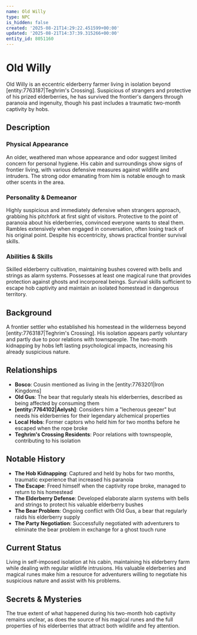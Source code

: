 ```yaml
---
name: Old Willy
type: NPC
is_hidden: false
created: '2025-08-21T14:29:22.451599+00:00'
updated: '2025-08-21T14:37:39.315266+00:00'
entity_id: 8051160
---
```


# Old Willy

Old Willy is an eccentric elderberry farmer living in isolation beyond [entity:7763187|Teghrim's Crossing]. Suspicious of strangers and protective of his prized elderberries, he has survived the frontier's dangers through paranoia and ingenuity, though his past includes a traumatic two-month captivity by hobs.

## Description

### Physical Appearance

An older, weathered man whose appearance and odor suggest limited concern for personal hygiene. His cabin and surroundings show signs of frontier living, with various defensive measures against wildlife and intruders. The strong odor emanating from him is notable enough to mask other scents in the area.

### Personality & Demeanor

Highly suspicious and immediately defensive when strangers approach, grabbing his pitchfork at first sight of visitors. Protective to the point of paranoia about his elderberries, convinced everyone wants to steal them. Rambles extensively when engaged in conversation, often losing track of his original point. Despite his eccentricity, shows practical frontier survival skills.

### Abilities & Skills

Skilled elderberry cultivation, maintaining bushes covered with bells and strings as alarm systems. Possesses at least one magical rune that provides protection against ghosts and incorporeal beings. Survival skills sufficient to escape hob captivity and maintain an isolated homestead in dangerous territory.

## Background

A frontier settler who established his homestead in the wilderness beyond [entity:7763187|Teghrim's Crossing]. His isolation appears partly voluntary and partly due to poor relations with townspeople. The two-month kidnapping by hobs left lasting psychological impacts, increasing his already suspicious nature.

## Relationships

- **Bosco**: Cousin mentioned as living in the [entity:7763201|Iron Kingdoms]
- **Old Gus**: The bear that regularly steals his elderberries, described as being affected by consuming them
- **[entity:7764102|Aelysh]**: Considers him a "lecherous geezer" but needs his elderberries for their legendary alchemical properties
- **Local Hobs**: Former captors who held him for two months before he escaped when the rope broke
- **Teghrim's Crossing Residents**: Poor relations with townspeople, contributing to his isolation

## Notable History

- **The Hob Kidnapping**: Captured and held by hobs for two months, traumatic experience that increased his paranoia
- **The Escape**: Freed himself when the captivity rope broke, managed to return to his homestead
- **The Elderberry Defense**: Developed elaborate alarm systems with bells and strings to protect his valuable elderberry bushes
- **The Bear Problem**: Ongoing conflict with Old Gus, a bear that regularly raids his elderberry supply
- **The Party Negotiation**: Successfully negotiated with adventurers to eliminate the bear problem in exchange for a ghost touch rune

## Current Status

Living in self-imposed isolation at his cabin, maintaining his elderberry farm while dealing with regular wildlife intrusions. His valuable elderberries and magical runes make him a resource for adventurers willing to negotiate his suspicious nature and assist with his problems.

## Secrets & Mysteries

The true extent of what happened during his two-month hob captivity remains unclear, as does the source of his magical runes and the full properties of his elderberries that attract both wildlife and fey attention.